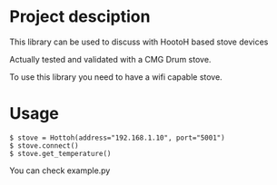# Project desciption

This library can be used to discuss with HootoH based stove devices

Actually tested and validated with a CMG Drum stove.

To use this library you need to have a wifi capable stove.

# Usage

```shell
$ stove = Hottoh(address="192.168.1.10", port="5001")
$ stove.connect()
$ stove.get_temperature()
```

You can check example.py 

